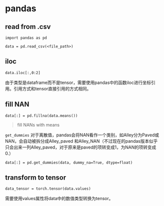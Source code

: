 # pandas

## read from .csv

`import pandas as pd`

`data = pd.read_csv(<file_path>)`

## iloc

`data.iloc[:,0:2]`

由于类型是dataframe而不是tensor，需要使用pandas中的函数iloc进行坐标引用。引用方式和tensor直接引用的方式相同。

## fill NAN

`data[:] = pd.fillna(data.means())`

> fill NANs with means

`get_dummies` 对于离散值，pandas会将NAN看作一个类别，如Alley分为Paved或NAN，会自动被拆分成Alley_paved 和Alley_NAN（不过现在的pandas版本似乎只会出来一列Alley_paved，对于原来是paved的项转变成1，为NAN的项转变成0.）

`data[:] = pd.get_dummies(data, dummy_na=True, dtype=float) `

## transform to tensor

`data_tensor = torch.tensor(data.values)`

需要使用values属性将data中的数值类型转换为tensor。
